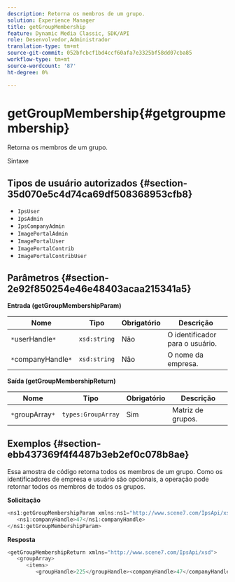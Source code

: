 ```yaml
---
description: Retorna os membros de um grupo.
solution: Experience Manager
title: getGroupMembership
feature: Dynamic Media Classic, SDK/API
role: Desenvolvedor,Administrador
translation-type: tm+mt
source-git-commit: 052bfcbcf1bd4ccf60afa7e3325bf58dd07cba85
workflow-type: tm+mt
source-wordcount: '87'
ht-degree: 0%

---
```



# getGroupMembership{#getgroupmembership}

Retorna os membros de um grupo.

Sintaxe

## Tipos de usuário autorizados {#section-35d070e5c4d74ca69df508368953cfb8}

* `IpsUser`
* `IpsAdmin`
* `IpsCompanyAdmin`
* `ImagePortalAdmin`
* `ImagePortalUser`
* `ImagePortalContrib`
* `ImagePortalContribUser`

## Parâmetros {#section-2e92f850254e46e48403acaa215341a5}

**Entrada (getGroupMembershipParam)**

| Nome | Tipo | Obrigatório | Descrição |
|---|---|---|---|
| `*`userHandle`*` | `xsd:string` | Não | O identificador para o usuário. |
| `*`companyHandle`*` | `xsd:string` | Não | O nome da empresa. |

**Saída (getGroupMembershipReturn)**

| Nome | Tipo | Obrigatório | Descrição |
|---|---|---|---|
| `*`groupArray`*` | `types:GroupArray` | Sim | Matriz de grupos. |

## Exemplos {#section-ebb437369f4f4487b3eb2ef0c078b8ae}

Essa amostra de código retorna todos os membros de um grupo. Como os identificadores de empresa e usuário são opcionais, a operação pode retornar todos os membros de todos os grupos.

**Solicitação**

```java
<ns1:getGroupMembershipParam xmlns:ns1="http://www.scene7.com/IpsApi/xsd">
   <ns1:companyHandle>47</ns1:companyHandle>
</ns1:getGroupMembershipParam>
```

**Resposta**

```java
<getGroupMembershipReturn xmlns="http://www.scene7.com/IpsApi/xsd">
   <groupArray>
      <items>
         <groupHandle>225</groupHandle><companyHandle>47</companyHandle><name>MyGroup</name><isSystemDefined>false</isSystemDefined></items></groupArray></getGroupMembershipReturn>
```

